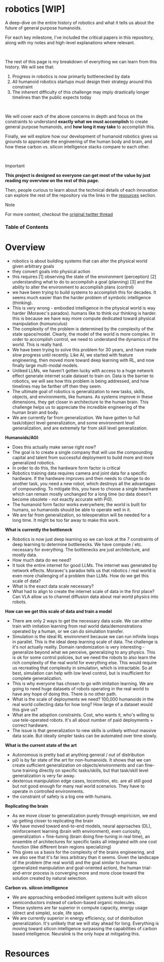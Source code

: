 # robotics [WIP]

A deep-dive on the entire history of robotics and what it tells us about the future of general purpose humanoids.

For each key milestone, I've included the critical papers in this repository, along with my notes and high-level explanations where relevant.

<br />

The rest of this page is my breakdown of everything we can learn from this history. We will see that:

1. Progress in robotics is now primarily bottlenecked by data
2. All humanoid robotics startups must design their strategy around this constraint
3. The inherent difficulty of this challenge may imply drastically longer timelines than the public expects today

<br />

We will cover each of the above concerns in depth and focus on the constraints to understand **exactly what we must accomplish** to create general purpose humanoids, and **how long it may take** to accomplish this.

Finally, we will explore how our development of humanoid robotics gives us grounds to appreciate the engineering of the human body and brain, and how these carbon vs. silicon intelligence stacks compare to each other.

<br />

> [!IMPORTANT]
>
> **This project is designed so everyone can get most of the value by just reading my overview on the rest of this page.**
>
> Then, people curious to learn about the technical details of each innovation can explore the rest of the repository via the links in the [resources](#resources) section.

> [!NOTE]
>
> For more context, checkout the [original twitter thread](https://x.com/majmudaradam)

### Table of Contents

# Overview

- robotics is about building systems that can alter the physical world given arbitrary goals
- they convert goals into physical action
- this requires [1] observing the state of the environment (perception) [2] understanding what to do to accomplish a goal (planning) [3] and the ability to alter the environment to accomplish plans (control)
- we have been trying to build systems to accomplish this for decades. It seems much easier than the harder problem of symbolic intelligence (thinking).
- This is very wrong - embodied intelligence in the physical world is way harder (Moravec's paradox). humans like to think our thinking is harder. this is because we have way more compute dedicated toward physical manipulation (homunculus)
- The complexity of the problem is determined by the complexity of the state space/model. Clearly, the model of the world is more complex. In order to accomplish control, we need to understand the dynamics of the world. This is really hard.
- We have been trying to solve this problem for 30 years, and have made slow progress until recently. Like AI, we started with feature engineering, then moved more toward deep learning with RL, and now finally large multi-modal models.
- Unliked LLMs, we haven't gotten lucky with access to a huge network effect generate internet scale dataset to train on. Data is the barrier to robotics, we will see how this problem is being addressed, and how timelines may be farther off then they seem.
- The ultimate goal of robotics is generalization to new tasks, skills, objects, and environments, like humans. As systems improve in these dimensions, they get closer in architecture to the human brain. This challenge helps us to appreciate the incredible engineering of the human brain and body.
- We are currently far from generalization. We have gotten to full task/object level generalization, and some environment level generalization, and are extremely far from skill level generalization.

**Humanoids/AGI**:

- Does this actually make sense right now?
- The goal is to create a single company that will use the compounding capital and talent from successful deployment to build more and more generalized robotics.
- In order to do this, the hardware form factor is critical
- Robotics training data requires camera and joint data for a specific hardware. If the hardware improves and then needs to change to do another task, you need a new robot, which destroys all the advantages of compounding. To mitigate this, you have to choose a single hardware which can remain mostly unchanged for a long time (so data doesn't become obsolete - not exactly accurate with Pi0).
- The humanoid form factor works everywhere; the world is built for humans, so humanoids should be able to operate well in it.
- We are far from generalization, so teleoperation will be needed for a long time. It might be too far away to make this work.

**What is currently the bottleneck**

- Robotics is now just deep learning so we can look at the 7 constraints of deep learning to determine bottlenecks. We have compute / etc. necessary for everything. The bottlenecks are just architecture, and mostly data.
- How much data do we need?
- It took the entire internet for good LLMs. The internet was generated by network effects. Moravec's paradox tells us that robotics / real world is even more challenging of a problem than LLMs. How do we get this scale of data?
- What is the exact data scale necessary?
- What had to align to create the internet scale of data in the first place? Can VLA allow us to channel diffusion data about real world physics into robots.

**How can we get this scale of data and train a model**

- There are only 2 ways to get the necessary data scale. We can either train with imitation learning from real world data/demonstrations operated by a human, or we can do simulation transfer.
- Simulation is the ideal RL environment because we can run infinite loops in parallel. This is the ideal deep learning scale of data. The challenge is it's not actually reality. Domain randomization is very interesting - generalize beyond what we perceive, generalizing to any physics. This is ok for some control policies, but we need the robots to also learn the rich complexity of the real world for everything else. This would require us recreating that complexity in simulation, which is intractable. So at best, simulation can help with low level control, but is insufficient for complete generalization.
- This is why everyone has chosen to go with imitation learning. We are going to need huge datasets of robots operating in the real world to have any hope of doing this. There is no other path.
- What is the scale of deployments we need? 100,000 humanoids in the real world collecting data for how long? How large of a dataset would this give us?
- What are the adoption constraints. Cost, who wants it, who's willing to use tele-operated robots. It's all about number of paid deployments + correct hardware.
- The issue is that generalization to new skills is unlikely without massive data scale. But ideally simpler tasks can be automated over time slowly.

**What is the current state of the art**

- Autonomous is pretty bad at anything general / out of distribution
- pi0 is by far state of the art for non-humanoids. It shows that we can create sufficient generalization on objects/environments and can fine-tune training directly on specific tasks/skills, but that task/skill level generalization is very far away.
- dexterous manipulation edge cases, locomotion, etc. are all still good but not good enough for many real world scenarios. They have to operate in controlled environments.
- the constraint of safety is a big one with humans.

**Replicating the brain**

- As we move closer to generalization purely through empiricism, we end up getting closer to replicating the brain
- We have moved toward end-to-end models, neural approaches (DL), reinforcement learning (brain with environment), even curiosity, generalization + fine-tuning (brain doing fine-tuning in real time), an ensemble of architectures for specific tasks all integrated with one cost function (like different brain regions specializing)
- This gives us a basis for the complexity of the brains engineering, and we also see that it's far less arbitrary than it seems. Given the landscape of the problem (the real world) and the goal similar to humans (generalized manipulation and goal-oriented action), the human trial-and-error process is converging more and more close toward the solution created by natural selection.

**Carbon vs. silicon intelligence**

- We are approaching embodied intelligent systems built with silicon semiconductors instead of carbon-based organic molecules.
- These systems are far superior in compute capacity, energy usage (direct and simple), scale, life span.
- We are currently superior in energy efficiency, out of distribution generalization. It's unlikely that we will stay ahead for long. Everything is moving toward silicon intelligence surpassing the capabilities of carbon based intelligence. Neuralink is the only hope at mitigating this.

# Resources
